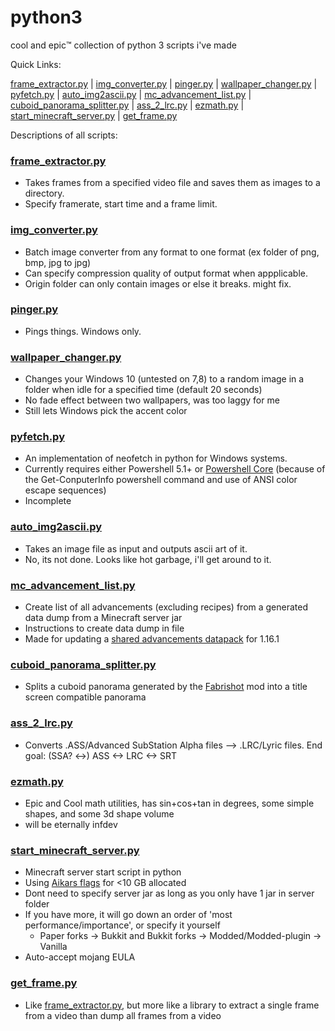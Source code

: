 
# python3

cool and epic:tm: collection of python 3 scripts i've made

Quick Links:

[frame_extractor.py](frame_extractor.py) | [img_converter.py](img_converter.py) | [pinger.py](pinger.py) | [wallpaper_changer.py](wallpaper_changer.py) | [pyfetch.py](pyfetch.py) | [auto_img2ascii.py](auto_img2ascii.py) | [mc_advancement_list.py](mc_advancement_list.py) | [cuboid_panorama_splitter.py](cuboid_panorama_splitter.py) | [ass_2_lrc.py](ass_2_lrc.py) | [ezmath.py](ezmath.py) | [start_minecraft_server.py](start_minecraft_server.py) | [get_frame.py](get_frame.py)

Descriptions of all scripts:

### [frame_extractor.py](frame_extractor.py)
- Takes frames from a specified video file and saves them as images to a directory.
- Specify framerate, start time and a frame limit.

### [img_converter.py](img_converter.py)
- Batch image converter from any format to one format (ex folder of png, bmp, jpg to jpg)
- Can specify compression quality of output format when appplicable.
- Origin folder can only contain images or else it breaks. might fix.

### [pinger.py](pinger.py)
- Pings things. Windows only.

### [wallpaper_changer.py](wallpaper_changer.py)
- Changes your Windows 10 (untested on 7,8) to a random image in a folder when idle for a specified time (default 20 seconds)
- No fade effect between two wallpapers, was too laggy for me
- Still lets Windows pick the accent color

### [pyfetch.py](pyfetch.py)
- An implementation of neofetch in python for Windows systems.
- Currently requires either Powershell 5.1+ or [Powershell Core](https://github.com/PowerShell/PowerShell#-powershell) (because of the Get-ConputerInfo powershell command and use of ANSI color escape sequences)
- Incomplete

### [auto_img2ascii.py](auto_img2ascii.py)
- Takes an image file as input and outputs ascii art of it.
- No, its not done. Looks like hot garbage, i'll get around to it.

### [mc_advancement_list.py](mc_advancement_list.py)
- Create list of all advancements (excluding recipes) from a generated data dump from a Minecraft server jar
- Instructions to create data dump in file
- Made for updating a [shared advancements datapack](https://www.planetminecraft.com/data-pack/shared-advancements/) for 1.16.1

### [cuboid_panorama_splitter.py](cuboid_panorama_splitter.py)
- Splits a cuboid panorama generated by the [Fabrishot](https://github.com/ramidzkh/fabrishot) mod into a title screen compatible panorama

### [ass_2_lrc.py](ass_2_lrc.py)
- Converts .ASS/Advanced SubStation Alpha files --> .LRC/Lyric files. End goal: (SSA? <->) ASS <-> LRC <-> SRT

### [ezmath.py](ezmath.py)
- Epic and Cool math utilities, has sin+cos+tan in degrees, some simple shapes, and some 3d shape volume
- will be eternally infdev

### [start_minecraft_server.py](start_minecraft_server.py)
- Minecraft server start script in python
- Using [Aikars flags](https://aikar.co/2018/07/02/tuning-the-jvm-g1gc-garbage-collector-flags-for-minecraft/) for <10 GB allocated
- Dont need to specify server jar as long as you only have 1 jar in server folder
- If you have more, it will go down an order of 'most performance/importance', or specify it yourself
  - Paper forks -> Bukkit and Bukkit forks -> Modded/Modded-plugin -> Vanilla
- Auto-accept mojang EULA

### [get_frame.py](get_frame.py)
- Like [frame_extractor.py](frame_extractor.py), but more like a library to extract a single frame from a video than dump all frames from a video
